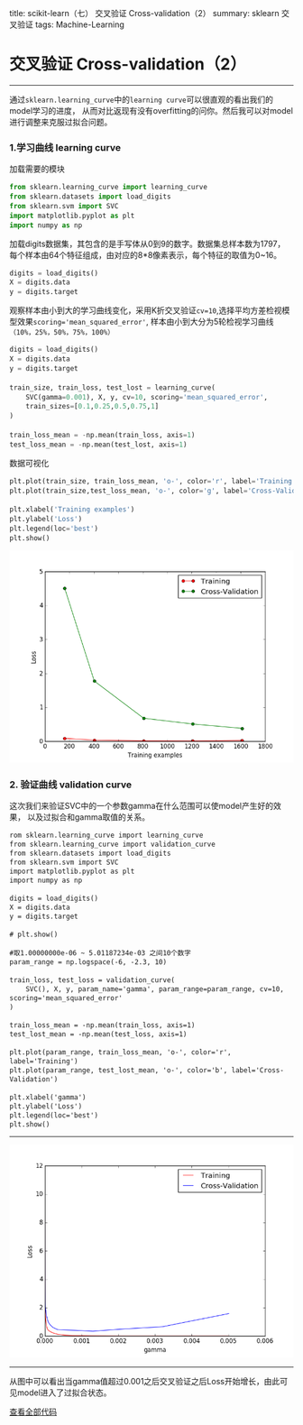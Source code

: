 title: scikit-learn（七） 交叉验证 Cross-validation（2）
summary: sklearn 交叉验证
tags: Machine-Learning

# 交叉验证 Cross-validation（2）
***
通过`sklearn.learning_curve`中的`learning curve`可以很直观的看出我们的model学习的进度，
从而对比返现有没有overfitting的问你。然后我可以对model进行调整来克服过拟合问题。

### 1.学习曲线 learning curve
加载需要的模块
```python
from sklearn.learning_curve import learning_curve
from sklearn.datasets import load_digits
from sklearn.svm import SVC
import matplotlib.pyplot as plt
import numpy as np
```
加载digits数据集，其包含的是手写体从0到9的数字。数据集总样本数为1797，
每个样本由64个特征组成，由对应的8*8像素表示，每个特征的取值为0~16。
```python
digits = load_digits()
X = digits.data
y = digits.target
```
观察样本由小到大的学习曲线变化，采用K折交叉验证`cv=10`,选择平均方差检视模型效果`scoring='mean_squared_error'`,
样本由小到大分为5轮检视学习曲线`（10%，25%，50%，75%，100%）`
```python
digits = load_digits()
X = digits.data
y = digits.target

train_size, train_loss, test_lost = learning_curve(
    SVC(gamma=0.001), X, y, cv=10, scoring='mean_squared_error',
    train_sizes=[0.1,0.25,0.5,0.75,1]
)

train_loss_mean = -np.mean(train_loss, axis=1)
test_loss_mean = -np.mean(test_lost, axis=1)
```
数据可视化
```python
plt.plot(train_size, train_loss_mean, 'o-', color='r', label='Training')
plt.plot(train_size,test_loss_mean, 'o-', color='g', label='Cross-Validation')

plt.xlabel('Training examples')
plt.ylabel('Loss')
plt.legend(loc='best')
plt.show()
```
![datasets](../static/images/machine-learning/f7_1.png)

### 2. 验证曲线 validation curve
这次我们来验证SVC中的一个参数gamma在什么范围可以使model产生好的效果，
以及过拟合和gamma取值的关系。

```
rom sklearn.learning_curve import learning_curve
from sklearn.learning_curve import validation_curve
from sklearn.datasets import load_digits
from sklearn.svm import SVC
import matplotlib.pyplot as plt
import numpy as np

digits = load_digits()
X = digits.data
y = digits.target

# plt.show()

#取1.00000000e-06 ~ 5.01187234e-03 之间10个数字
param_range = np.logspace(-6, -2.3, 10)

train_loss, test_loss = validation_curve(
    SVC(), X, y, param_name='gamma', param_range=param_range, cv=10, scoring='mean_squared_error'
)

train_loss_mean = -np.mean(train_loss, axis=1)
test_lost_mean = -np.mean(test_loss, axis=1)

plt.plot(param_range, train_loss_mean, 'o-', color='r', label='Training')
plt.plot(param_range, test_lost_mean, 'o-', color='b', label='Cross-Validation')

plt.xlabel('gamma')
plt.ylabel('Loss')
plt.legend(loc='best')
plt.show()
```
***
![datasets](../static/images/machine-learning/f7_2.png)
***
从图中可以看出当gamma值超过0.001之后交叉验证之后Loss开始增长，由此可见model进入了过拟合状态。

[查看全部代码](https://github.com/lxy-kyb/scikit-learn-tutorial/blob/master/cross_validation_2.py)